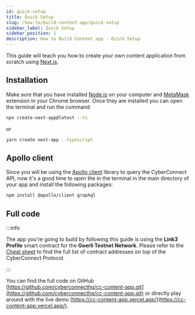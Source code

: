 ```yaml
---
id: quick-setup
title: Quick Setup
slug: /how-to/build-content-app/quick-setup
sidebar_label: Quick Setup
sidebar_position: 1
description: How to Build Content app - Quick Setup
---
```


This guide will teach you how to create your own content application from scratch using [Next.js](https://nextjs.org/).

## Installation

Make sure that you have installed [Node.js](https://nodejs.org/en/download/) on your computer and [MetaMask](https://metamask.io/) extension in your Chrome browser. Once they are installed you can open the terminal and run the command:

```bash
npx create-next-app@latest --ts
```

or

```bash
yarn create next-app --typescript
```

## Apollo client

Since you will be using the [Apollo client](https://www.apollographql.com/docs/) library to query the CyberConnect API, now it's a good time to open the in the terminal in the main directory of your app and install the following packages:

```bash npm2yarn
npm install @apollo/client graphql
```

## Full code

:::info

The app you're going to build by following this guide is using the **Link3 Profile** smart contract for the **Goerli Testnet Network**. Please refer to the [Cheat sheet](/cheat-sheet) to find the full list of contract addresses on top of the CyberConnect Protocol.

:::

You can find the full code on GitHub
[https://github.com/cyberconnecthq/cc-content-app.git](https://github.com/cyberconnecthq/cc-content-app.git) or directly play around with the live demo [https://cc-content-app.vercel.app/](https://cc-content-app.vercel.app/).
